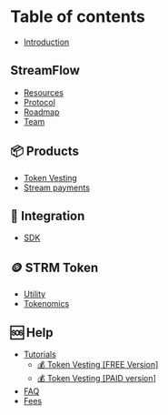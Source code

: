 # Table of contents

* [Introduction](README.md)

## StreamFlow

* [Resources](streamflow/community.md)
* [Protocol](streamflow/timelock-protocol.md)
* [Roadmap](streamflow/roadmap.md)
* [Team](streamflow/team.md)

## 📦 Products

* [Token Vesting](products/token-vesting.md)
* [Stream payments](products/stream-payments.md)

## 🤝 Integration

* [SDK](integration/sdk.md)

## 🪙 STRM Token

* [Utility](strm-token/utility.md)
* [Tokenomics](strm-token/tokenomics.md)

## 🆘 Help

* [Tutorials](help/tutorials/README.md)
  * [💰 Token Vesting \[FREE Version\]](help/tutorials/token-vesting.md)
  * [💰 Token Vesting \[PAID version\]](help/tutorials/stream-payments.md)
* [FAQ](help/faq.md)
* [Fees](help/fees.md)
